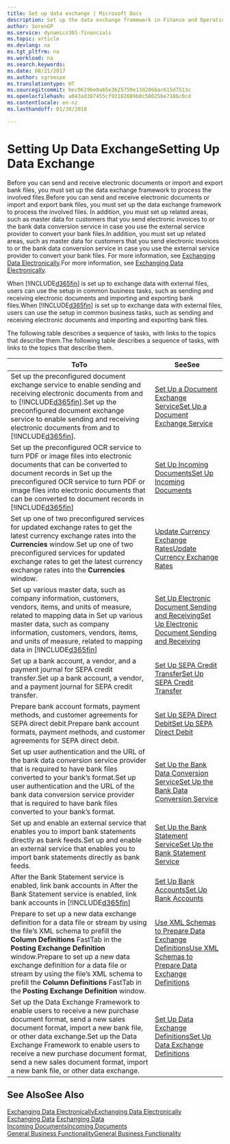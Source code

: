 ```yaml
---
title: Set up data exchange | Microsoft Docs
description: Set up the data exchange framework in Finance and Operations, Business edition .
author: SorenGP
ms.service: dynamics365-financials
ms.topic: article
ms.devlang: na
ms.tgt_pltfrm: na
ms.workload: na
ms.search.keywords: 
ms.date: 08/21/2017
ms.author: sgroespe
ms.translationtype: HT
ms.sourcegitcommit: bec0619be0a65e3625759e13d2866ac615d7513c
ms.openlocfilehash: a043ad387455cf93182689b0c58025be7186c0cd
ms.contentlocale: en-nz
ms.lasthandoff: 01/30/2018

---
```

# <a name="setting-up-data-exchange"></a><span data-ttu-id="7f820-103">Setting Up Data Exchange</span><span class="sxs-lookup"><span data-stu-id="7f820-103">Setting Up Data Exchange</span></span>
<span data-ttu-id="7f820-104">Before you can send and receive electronic documents or import and export bank files, you must set up the data exchange framework to process the involved files.</span><span class="sxs-lookup"><span data-stu-id="7f820-104">Before you can send and receive electronic documents or import and export bank files, you must set up the data exchange framework to process the involved files.</span></span> <span data-ttu-id="7f820-105">In addition, you must set up related areas, such as master data for customers that you send electronic invoices to or the bank data conversion service in case you use the external service provider to convert your bank files.</span><span class="sxs-lookup"><span data-stu-id="7f820-105">In addition, you must set up related areas, such as master data for customers that you send electronic invoices to or the bank data conversion service in case you use the external service provider to convert your bank files.</span></span> <span data-ttu-id="7f820-106">For more information, see [Exchanging Data Electronically](across-data-exchange.md).</span><span class="sxs-lookup"><span data-stu-id="7f820-106">For more information, see [Exchanging Data Electronically](across-data-exchange.md).</span></span>  

 <span data-ttu-id="7f820-107">When [!INCLUDE[d365fin](includes/d365fin_md.md)] is set up to exchange data with external files, users can use the setup in common business tasks, such as sending and receiving electronic documents and importing and exporting bank files.</span><span class="sxs-lookup"><span data-stu-id="7f820-107">When [!INCLUDE[d365fin](includes/d365fin_md.md)] is set up to exchange data with external files, users can use the setup in common business tasks, such as sending and receiving electronic documents and importing and exporting bank files.</span></span>  

 <span data-ttu-id="7f820-108">The following table describes a sequence of tasks, with links to the topics that describe them.</span><span class="sxs-lookup"><span data-stu-id="7f820-108">The following table describes a sequence of tasks, with links to the topics that describe them.</span></span>  

|<span data-ttu-id="7f820-109">**To**</span><span class="sxs-lookup"><span data-stu-id="7f820-109">**To**</span></span>|<span data-ttu-id="7f820-110">**See**</span><span class="sxs-lookup"><span data-stu-id="7f820-110">**See**</span></span>|  
|------------|-------------|  
|<span data-ttu-id="7f820-111">Set up the preconfigured document exchange service to enable sending and receiving electronic documents from and to [!INCLUDE[d365fin](includes/d365fin_md.md)].</span><span class="sxs-lookup"><span data-stu-id="7f820-111">Set up the preconfigured document exchange service to enable sending and receiving electronic documents from and to [!INCLUDE[d365fin](includes/d365fin_md.md)].</span></span>|[<span data-ttu-id="7f820-112">Set Up a Document Exchange Service</span><span class="sxs-lookup"><span data-stu-id="7f820-112">Set Up a Document Exchange Service</span></span>](across-how-to-set-up-a-document-exchange-service.md)|  
|<span data-ttu-id="7f820-113">Set up the preconfigured OCR service to turn PDF or image files into electronic documents that can be converted to document records in </span><span class="sxs-lookup"><span data-stu-id="7f820-113">Set up the preconfigured OCR service to turn PDF or image files into electronic documents that can be converted to document records in</span></span> [!INCLUDE[d365fin](includes/d365fin_md.md)]|[<span data-ttu-id="7f820-114">Set Up Incoming Documents</span><span class="sxs-lookup"><span data-stu-id="7f820-114">Set Up Incoming Documents</span></span>](across-how-setup-income-documents.md)|  
|<span data-ttu-id="7f820-115">Set up one of two preconfigured services for updated exchange rates to get the latest currency exchange rates into the **Currencies** window.</span><span class="sxs-lookup"><span data-stu-id="7f820-115">Set up one of two preconfigured services for updated exchange rates to get the latest currency exchange rates into the **Currencies** window.</span></span>|[<span data-ttu-id="7f820-116">Update Currency Exchange Rates</span><span class="sxs-lookup"><span data-stu-id="7f820-116">Update Currency Exchange Rates</span></span>](finance-how-update-currencies.md)|  
|<span data-ttu-id="7f820-117">Set up various master data, such as company information, customers, vendors, items, and units of measure, related to mapping data in </span><span class="sxs-lookup"><span data-stu-id="7f820-117">Set up various master data, such as company information, customers, vendors, items, and units of measure, related to mapping data in</span></span> [!INCLUDE[d365fin](includes/d365fin_md.md)]|[<span data-ttu-id="7f820-118">Set Up Electronic Document Sending and Receiving</span><span class="sxs-lookup"><span data-stu-id="7f820-118">Set Up Electronic Document Sending and Receiving</span></span>](across-how-to-set-up-electronic-document-sending-and-receiving.md)|  
|<span data-ttu-id="7f820-119">Set up a bank account, a vendor, and a payment journal for SEPA credit transfer.</span><span class="sxs-lookup"><span data-stu-id="7f820-119">Set up a bank account, a vendor, and a payment journal for SEPA credit transfer.</span></span>|[<span data-ttu-id="7f820-120">Set Up SEPA Credit Transfer</span><span class="sxs-lookup"><span data-stu-id="7f820-120">Set Up SEPA Credit Transfer</span></span>](finance-how-to-set-up-sepa-credit-transfer.md)|  
|<span data-ttu-id="7f820-121">Prepare bank account formats, payment methods, and customer agreements for SEPA direct debit.</span><span class="sxs-lookup"><span data-stu-id="7f820-121">Prepare bank account formats, payment methods, and customer agreements for SEPA direct debit.</span></span>|[<span data-ttu-id="7f820-122">Set Up SEPA Direct Debit</span><span class="sxs-lookup"><span data-stu-id="7f820-122">Set Up SEPA Direct Debit</span></span>](finance-how-to-set-up-sepa-direct-debit.md)|  
|<span data-ttu-id="7f820-123">Set up user authentication and the URL of the bank data conversion service provider that is required to have bank files converted to your bank’s format.</span><span class="sxs-lookup"><span data-stu-id="7f820-123">Set up user authentication and the URL of the bank data conversion service provider that is required to have bank files converted to your bank’s format.</span></span>|[<span data-ttu-id="7f820-124">Set Up the Bank Data Conversion Service</span><span class="sxs-lookup"><span data-stu-id="7f820-124">Set Up the Bank Data Conversion Service</span></span>](bank-how-setup-bank-data-conversion-service.md)|  
|<span data-ttu-id="7f820-125">Set up and enable an external service that enables you to import bank statements directly as bank feeds.</span><span class="sxs-lookup"><span data-stu-id="7f820-125">Set up and enable an external service that enables you to import bank statements directly as bank feeds.</span></span>|[<span data-ttu-id="7f820-126">Set Up the Bank Statement Service</span><span class="sxs-lookup"><span data-stu-id="7f820-126">Set Up the Bank Statement Service</span></span>](bank-how-setup-bank-statement-service.md)|  
|<span data-ttu-id="7f820-127">After the Bank Statement service is enabled, link bank accounts in </span><span class="sxs-lookup"><span data-stu-id="7f820-127">After the Bank Statement service is enabled, link bank accounts in</span></span> [!INCLUDE[d365fin](includes/d365fin_md.md)]|[<span data-ttu-id="7f820-128">Set Up Bank Accounts</span><span class="sxs-lookup"><span data-stu-id="7f820-128">Set Up Bank Accounts</span></span>](bank-how-setup-bank-accounts.md)|  
|<span data-ttu-id="7f820-129">Prepare to set up a new data exchange definition for a data file or stream by using the file’s XML schema to prefill the **Column Definitions** FastTab in the **Posting Exchange Definition** window.</span><span class="sxs-lookup"><span data-stu-id="7f820-129">Prepare to set up a new data exchange definition for a data file or stream by using the file’s XML schema to prefill the **Column Definitions** FastTab in the **Posting Exchange Definition** window.</span></span>|[<span data-ttu-id="7f820-130">Use XML Schemas to Prepare Data Exchange Definitions</span><span class="sxs-lookup"><span data-stu-id="7f820-130">Use XML Schemas to Prepare Data Exchange Definitions</span></span>](across-how-to-use-xml-schemas-to-prepare-data-exchange-definitions.md)|  
|<span data-ttu-id="7f820-131">Set up the Data Exchange Framework to enable users to receive a new purchase document format, send a new sales document format, import a new bank file, or other data exchange.</span><span class="sxs-lookup"><span data-stu-id="7f820-131">Set up the Data Exchange Framework to enable users to receive a new purchase document format, send a new sales document format, import a new bank file, or other data exchange.</span></span>|[<span data-ttu-id="7f820-132">Set Up Data Exchange Definitions</span><span class="sxs-lookup"><span data-stu-id="7f820-132">Set Up Data Exchange Definitions</span></span>](across-how-to-set-up-data-exchange-definitions.md)|  

## <a name="see-also"></a><span data-ttu-id="7f820-133">See Also</span><span class="sxs-lookup"><span data-stu-id="7f820-133">See Also</span></span>  
[<span data-ttu-id="7f820-134">Exchanging Data Electronically</span><span class="sxs-lookup"><span data-stu-id="7f820-134">Exchanging Data Electronically</span></span>](across-data-exchange.md)  
<span data-ttu-id="7f820-135">[Exchanging Data](across-exchange-data.md) </span><span class="sxs-lookup"><span data-stu-id="7f820-135">[Exchanging Data](across-exchange-data.md) </span></span>  
[<span data-ttu-id="7f820-136">Incoming Documents</span><span class="sxs-lookup"><span data-stu-id="7f820-136">Incoming Documents</span></span>](across-income-documents.md)  
[<span data-ttu-id="7f820-137">General Business Functionality</span><span class="sxs-lookup"><span data-stu-id="7f820-137">General Business Functionality</span></span>](ui-across-business-areas.md)  

